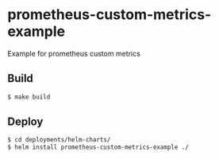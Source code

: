 # prometheus-custom-metrics-example
Example for prometheus custom metrics

## Build

```bash
$ make build
```

## Deploy

```bash
$ cd deployments/helm-charts/
$ helm install prometheus-custom-metrics-example ./
```
